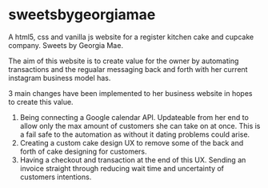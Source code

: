 # sweetsbygeorgiamae
A html5, css and vanilla js website for a register kitchen cake and cupcake company. Sweets by Georgia Mae.

The aim of this website is to create value for the owner by automating transactions and the regualar messaging back and forth with her current instagram business model has. 

3 main changes have been implemented to her business website in hopes to create this value. 
  1. Being connecting a Google calendar API. Updateable from her end to allow only the max amount of customers she can take on at once. This is a fail safe to the automation as without it dating problems could arise.
  2. Creating a custom cake design UX to remove some of the back and forth of cake designing for customers.
  3. Having a checkout and transaction at the end of this UX. Sending an invoice straight through reducing wait time and uncertainty of customers intentions.
